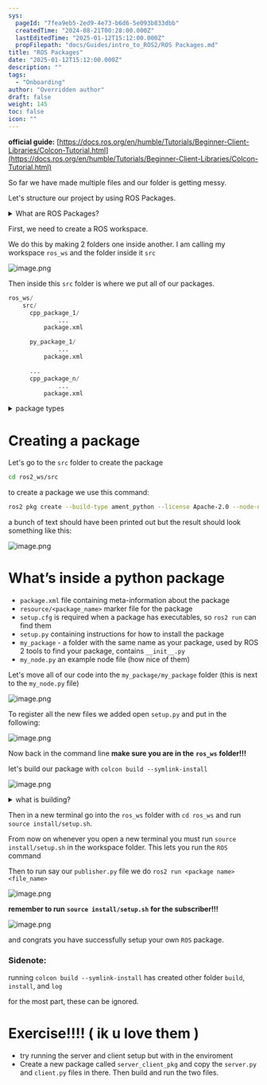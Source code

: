 ```yaml
---
sys:
  pageId: "7fea9eb5-2ed9-4e73-b6d6-5e093b833dbb"
  createdTime: "2024-08-21T00:28:00.000Z"
  lastEditedTime: "2025-01-12T15:12:00.000Z"
  propFilepath: "docs/Guides/intro_to_ROS2/ROS Packages.md"
title: "ROS Packages"
date: "2025-01-12T15:12:00.000Z"
description: ""
tags:
  - "Onboarding"
author: "Overridden author"
draft: false
weight: 145
toc: false
icon: ""
---
```


**official guide:** [https://docs.ros.org/en/humble/Tutorials/Beginner-Client-Libraries/Colcon-Tutorial.html](https://docs.ros.org/en/humble/Tutorials/Beginner-Client-Libraries/Colcon-Tutorial.html)

So far we have made multiple files and our folder is getting messy.

Let's structure our project by using ROS Packages.

<details>

<summary>What are ROS Packages?</summary>

ROS Packages are, as the name implies, packages of code that are highly sharable between ROS developers.

They consist of a folder, `package.xml` file, and source code

```python
      cpp_package_1/
		      ... imagine much code files here ..
          package.xml
```

</details>

First, we need to create a ROS workspace.

We do this by making 2 folders one inside another. I am calling my workspace `ros_ws` and the folder inside it `src`

![image.png](https://prod-files-secure.s3.us-west-2.amazonaws.com/d518164a-d88e-44d1-a4ee-3adb3bd8bce0/70706947-fd18-4537-a67b-e12946812d31/image.png?X-Amz-Algorithm=AWS4-HMAC-SHA256&X-Amz-Content-Sha256=UNSIGNED-PAYLOAD&X-Amz-Credential=ASIAZI2LB466XXN7WNPV%2F20250416%2Fus-west-2%2Fs3%2Faws4_request&X-Amz-Date=20250416T032942Z&X-Amz-Expires=3600&X-Amz-Security-Token=IQoJb3JpZ2luX2VjELP%2F%2F%2F%2F%2F%2F%2F%2F%2F%2FwEaCXVzLXdlc3QtMiJGMEQCIA%2B%2F0W0T%2FRwqj%2F1khOq9k6j3O56FiA%2FEDX7tciLYuFkKAiBmYbtS%2FGk8iFw%2FDWIDRlg3%2Bx6%2BK71ZgEvxZJNSZTgvXir%2FAwg8EAAaDDYzNzQyMzE4MzgwNSIM4o5HOB4hZst%2BBabhKtwDOxcWBzY2D6InG1U2PjRWRK7XFXlKvHLKc63xyzvIcmbofHVb%2Fjy6XL2%2BKpmmLbNIZnFEcIG%2FILZJTqgWY8mpUmdil%2Fr92suM9oH5x7wpkjpQiEh6nMr%2BO3339fXs23ZHPFqWbZpPzPsYd4mfwdGFNKoRDHX4U2UJHS%2Bwl%2BbCqCBO9ZBfd%2BfQldiS46KwCKOnsCrciOPF%2B22whNYvmEh6J3I6hG3jjTaTFtT3BldWGKqCAHrdBfqw6NxurvnVmyEeD0UYNHcE5iKHG9uFZO06MOlZ9XKnJfSssn8PEK8IPyhf6yK8D0c3Tw%2BVeAYnxiCl5EEa4%2B98xVKvk7Bj%2FMKJZJexdu3DbXxHlwVa4ZWdsDAnGKnsyD7MyhcyvL%2Fm%2FTFjhylSbr9roWAWkFw5b5etnr%2FM9kNVcL0AYyUiuANrlUQRjxPSyglIjqr%2BRQhAFiKHOvdw0T6ZQTxB9Ox1aFBNqjbMqiucD2UMD23AmRNGEJrFCwhfVpCBHYugOBE%2B%2B%2FEP%2FoLFLZBWZHzm1mM%2FtMqXxHeThGFZOUEkfT4hdiwP4ThsdsDopS7l5%2Bs8wbYiQP18oGwxYGM0iw%2B7NcD1ThifUWe%2FTaBo2jXqhS0Un%2BVBWpUTyckwNn7%2FOTHjcUgwwrz8vwY6pgGKs%2B7yRQsVNpWUrqbxPb%2BiH9zF3KHSayXxmjYf0j90Nj8c%2BIDpDrpNzyVnc2OSWrENFDh%2BJriViPaxab%2Fj2tRz%2FZjffZCOtdAz9vCaeCprOIqkAXQO0xkQbcefzrpcitwR3auS5vIrtWeebFvXhYqp%2FbDoWc3%2BNbyVv1eybPfDLF7KuN5gKpt6Sv1dIJesfa3f%2FNjRek9gbVLDCDW%2BkQo1fDCa4vHS&X-Amz-Signature=0085d6b7dba70fcffab5e4cb75c8491be22a48a19a54176a90c651323a163195&X-Amz-SignedHeaders=host&x-id=GetObject)

Then inside this `src` folder is where we put all of our packages.

```python
ros_ws/
    src/
      cpp_package_1/
		      ...
          package.xml

      py_package_1/
		      ...
          package.xml

      ...
      cpp_package_n/
		      ...
          package.xml

```

<details>

<summary>package types</summary>

packages can be either `C++` or python.

the intern file structure is different for each but for this guide we will stick to creating python packages

</details>

# Creating a package

Let's go to the `src` folder to create the package

```bash
cd ros2_ws/src
```

to create a package we use this command:

```bash
ros2 pkg create --build-type ament_python --license Apache-2.0 --node-name my_node my_package
```

a bunch of text should have been printed out but the result should look something like this:

![image.png](https://prod-files-secure.s3.us-west-2.amazonaws.com/d518164a-d88e-44d1-a4ee-3adb3bd8bce0/e6cf1e3f-8512-4a3e-b131-079f800bf3e8/image.png?X-Amz-Algorithm=AWS4-HMAC-SHA256&X-Amz-Content-Sha256=UNSIGNED-PAYLOAD&X-Amz-Credential=ASIAZI2LB466XXN7WNPV%2F20250416%2Fus-west-2%2Fs3%2Faws4_request&X-Amz-Date=20250416T032942Z&X-Amz-Expires=3600&X-Amz-Security-Token=IQoJb3JpZ2luX2VjELP%2F%2F%2F%2F%2F%2F%2F%2F%2F%2FwEaCXVzLXdlc3QtMiJGMEQCIA%2B%2F0W0T%2FRwqj%2F1khOq9k6j3O56FiA%2FEDX7tciLYuFkKAiBmYbtS%2FGk8iFw%2FDWIDRlg3%2Bx6%2BK71ZgEvxZJNSZTgvXir%2FAwg8EAAaDDYzNzQyMzE4MzgwNSIM4o5HOB4hZst%2BBabhKtwDOxcWBzY2D6InG1U2PjRWRK7XFXlKvHLKc63xyzvIcmbofHVb%2Fjy6XL2%2BKpmmLbNIZnFEcIG%2FILZJTqgWY8mpUmdil%2Fr92suM9oH5x7wpkjpQiEh6nMr%2BO3339fXs23ZHPFqWbZpPzPsYd4mfwdGFNKoRDHX4U2UJHS%2Bwl%2BbCqCBO9ZBfd%2BfQldiS46KwCKOnsCrciOPF%2B22whNYvmEh6J3I6hG3jjTaTFtT3BldWGKqCAHrdBfqw6NxurvnVmyEeD0UYNHcE5iKHG9uFZO06MOlZ9XKnJfSssn8PEK8IPyhf6yK8D0c3Tw%2BVeAYnxiCl5EEa4%2B98xVKvk7Bj%2FMKJZJexdu3DbXxHlwVa4ZWdsDAnGKnsyD7MyhcyvL%2Fm%2FTFjhylSbr9roWAWkFw5b5etnr%2FM9kNVcL0AYyUiuANrlUQRjxPSyglIjqr%2BRQhAFiKHOvdw0T6ZQTxB9Ox1aFBNqjbMqiucD2UMD23AmRNGEJrFCwhfVpCBHYugOBE%2B%2B%2FEP%2FoLFLZBWZHzm1mM%2FtMqXxHeThGFZOUEkfT4hdiwP4ThsdsDopS7l5%2Bs8wbYiQP18oGwxYGM0iw%2B7NcD1ThifUWe%2FTaBo2jXqhS0Un%2BVBWpUTyckwNn7%2FOTHjcUgwwrz8vwY6pgGKs%2B7yRQsVNpWUrqbxPb%2BiH9zF3KHSayXxmjYf0j90Nj8c%2BIDpDrpNzyVnc2OSWrENFDh%2BJriViPaxab%2Fj2tRz%2FZjffZCOtdAz9vCaeCprOIqkAXQO0xkQbcefzrpcitwR3auS5vIrtWeebFvXhYqp%2FbDoWc3%2BNbyVv1eybPfDLF7KuN5gKpt6Sv1dIJesfa3f%2FNjRek9gbVLDCDW%2BkQo1fDCa4vHS&X-Amz-Signature=9caaeb178d807b4e9f798a4c46ae65bdd830f1da734fdc1ebd4b25719f9979a2&X-Amz-SignedHeaders=host&x-id=GetObject)

# What’s inside a python package

- `package.xml` file containing meta-information about the package
- `resource/<package_name>` marker file for the package
- `setup.cfg` is required when a package has executables, so `ros2 run` can find them
- `setup.py` containing instructions for how to install the package
- `my_package` - a folder with the same name as your package, used by ROS 2 tools to find your package, contains `__init__.py`
- `my_node.py` an example node file (how nice of them)

Let's move all of our code into the `my_package/my_package` folder (this is next to the `my_node.py` file)

![image.png](https://prod-files-secure.s3.us-west-2.amazonaws.com/d518164a-d88e-44d1-a4ee-3adb3bd8bce0/9ce58f11-0da9-4d3e-b86d-506a9685d378/image.png?X-Amz-Algorithm=AWS4-HMAC-SHA256&X-Amz-Content-Sha256=UNSIGNED-PAYLOAD&X-Amz-Credential=ASIAZI2LB466XXN7WNPV%2F20250416%2Fus-west-2%2Fs3%2Faws4_request&X-Amz-Date=20250416T032942Z&X-Amz-Expires=3600&X-Amz-Security-Token=IQoJb3JpZ2luX2VjELP%2F%2F%2F%2F%2F%2F%2F%2F%2F%2FwEaCXVzLXdlc3QtMiJGMEQCIA%2B%2F0W0T%2FRwqj%2F1khOq9k6j3O56FiA%2FEDX7tciLYuFkKAiBmYbtS%2FGk8iFw%2FDWIDRlg3%2Bx6%2BK71ZgEvxZJNSZTgvXir%2FAwg8EAAaDDYzNzQyMzE4MzgwNSIM4o5HOB4hZst%2BBabhKtwDOxcWBzY2D6InG1U2PjRWRK7XFXlKvHLKc63xyzvIcmbofHVb%2Fjy6XL2%2BKpmmLbNIZnFEcIG%2FILZJTqgWY8mpUmdil%2Fr92suM9oH5x7wpkjpQiEh6nMr%2BO3339fXs23ZHPFqWbZpPzPsYd4mfwdGFNKoRDHX4U2UJHS%2Bwl%2BbCqCBO9ZBfd%2BfQldiS46KwCKOnsCrciOPF%2B22whNYvmEh6J3I6hG3jjTaTFtT3BldWGKqCAHrdBfqw6NxurvnVmyEeD0UYNHcE5iKHG9uFZO06MOlZ9XKnJfSssn8PEK8IPyhf6yK8D0c3Tw%2BVeAYnxiCl5EEa4%2B98xVKvk7Bj%2FMKJZJexdu3DbXxHlwVa4ZWdsDAnGKnsyD7MyhcyvL%2Fm%2FTFjhylSbr9roWAWkFw5b5etnr%2FM9kNVcL0AYyUiuANrlUQRjxPSyglIjqr%2BRQhAFiKHOvdw0T6ZQTxB9Ox1aFBNqjbMqiucD2UMD23AmRNGEJrFCwhfVpCBHYugOBE%2B%2B%2FEP%2FoLFLZBWZHzm1mM%2FtMqXxHeThGFZOUEkfT4hdiwP4ThsdsDopS7l5%2Bs8wbYiQP18oGwxYGM0iw%2B7NcD1ThifUWe%2FTaBo2jXqhS0Un%2BVBWpUTyckwNn7%2FOTHjcUgwwrz8vwY6pgGKs%2B7yRQsVNpWUrqbxPb%2BiH9zF3KHSayXxmjYf0j90Nj8c%2BIDpDrpNzyVnc2OSWrENFDh%2BJriViPaxab%2Fj2tRz%2FZjffZCOtdAz9vCaeCprOIqkAXQO0xkQbcefzrpcitwR3auS5vIrtWeebFvXhYqp%2FbDoWc3%2BNbyVv1eybPfDLF7KuN5gKpt6Sv1dIJesfa3f%2FNjRek9gbVLDCDW%2BkQo1fDCa4vHS&X-Amz-Signature=25232ca9654989002118fbd41ac21ec1cc8aaccdaf3a1995e4708df84c1e055c&X-Amz-SignedHeaders=host&x-id=GetObject)

To register all the new files we added open `setup.py` and put in the following:

![image.png](https://prod-files-secure.s3.us-west-2.amazonaws.com/d518164a-d88e-44d1-a4ee-3adb3bd8bce0/1cd7c262-4cae-4496-9d75-c178537d24a2/image.png?X-Amz-Algorithm=AWS4-HMAC-SHA256&X-Amz-Content-Sha256=UNSIGNED-PAYLOAD&X-Amz-Credential=ASIAZI2LB466XXN7WNPV%2F20250416%2Fus-west-2%2Fs3%2Faws4_request&X-Amz-Date=20250416T032942Z&X-Amz-Expires=3600&X-Amz-Security-Token=IQoJb3JpZ2luX2VjELP%2F%2F%2F%2F%2F%2F%2F%2F%2F%2FwEaCXVzLXdlc3QtMiJGMEQCIA%2B%2F0W0T%2FRwqj%2F1khOq9k6j3O56FiA%2FEDX7tciLYuFkKAiBmYbtS%2FGk8iFw%2FDWIDRlg3%2Bx6%2BK71ZgEvxZJNSZTgvXir%2FAwg8EAAaDDYzNzQyMzE4MzgwNSIM4o5HOB4hZst%2BBabhKtwDOxcWBzY2D6InG1U2PjRWRK7XFXlKvHLKc63xyzvIcmbofHVb%2Fjy6XL2%2BKpmmLbNIZnFEcIG%2FILZJTqgWY8mpUmdil%2Fr92suM9oH5x7wpkjpQiEh6nMr%2BO3339fXs23ZHPFqWbZpPzPsYd4mfwdGFNKoRDHX4U2UJHS%2Bwl%2BbCqCBO9ZBfd%2BfQldiS46KwCKOnsCrciOPF%2B22whNYvmEh6J3I6hG3jjTaTFtT3BldWGKqCAHrdBfqw6NxurvnVmyEeD0UYNHcE5iKHG9uFZO06MOlZ9XKnJfSssn8PEK8IPyhf6yK8D0c3Tw%2BVeAYnxiCl5EEa4%2B98xVKvk7Bj%2FMKJZJexdu3DbXxHlwVa4ZWdsDAnGKnsyD7MyhcyvL%2Fm%2FTFjhylSbr9roWAWkFw5b5etnr%2FM9kNVcL0AYyUiuANrlUQRjxPSyglIjqr%2BRQhAFiKHOvdw0T6ZQTxB9Ox1aFBNqjbMqiucD2UMD23AmRNGEJrFCwhfVpCBHYugOBE%2B%2B%2FEP%2FoLFLZBWZHzm1mM%2FtMqXxHeThGFZOUEkfT4hdiwP4ThsdsDopS7l5%2Bs8wbYiQP18oGwxYGM0iw%2B7NcD1ThifUWe%2FTaBo2jXqhS0Un%2BVBWpUTyckwNn7%2FOTHjcUgwwrz8vwY6pgGKs%2B7yRQsVNpWUrqbxPb%2BiH9zF3KHSayXxmjYf0j90Nj8c%2BIDpDrpNzyVnc2OSWrENFDh%2BJriViPaxab%2Fj2tRz%2FZjffZCOtdAz9vCaeCprOIqkAXQO0xkQbcefzrpcitwR3auS5vIrtWeebFvXhYqp%2FbDoWc3%2BNbyVv1eybPfDLF7KuN5gKpt6Sv1dIJesfa3f%2FNjRek9gbVLDCDW%2BkQo1fDCa4vHS&X-Amz-Signature=0029d9e06ad9d338abe6c1cd49c20c71554cdb87fccb57075e36cd9651db98dc&X-Amz-SignedHeaders=host&x-id=GetObject)

Now back in the command line **make sure you are in the** **`ros_ws`** **folder!!!**

let's build our package with `colcon build --symlink-install`

![image.png](https://prod-files-secure.s3.us-west-2.amazonaws.com/d518164a-d88e-44d1-a4ee-3adb3bd8bce0/2f2a0d27-b173-48fd-b189-5f5c0ce65619/image.png?X-Amz-Algorithm=AWS4-HMAC-SHA256&X-Amz-Content-Sha256=UNSIGNED-PAYLOAD&X-Amz-Credential=ASIAZI2LB466XXN7WNPV%2F20250416%2Fus-west-2%2Fs3%2Faws4_request&X-Amz-Date=20250416T032942Z&X-Amz-Expires=3600&X-Amz-Security-Token=IQoJb3JpZ2luX2VjELP%2F%2F%2F%2F%2F%2F%2F%2F%2F%2FwEaCXVzLXdlc3QtMiJGMEQCIA%2B%2F0W0T%2FRwqj%2F1khOq9k6j3O56FiA%2FEDX7tciLYuFkKAiBmYbtS%2FGk8iFw%2FDWIDRlg3%2Bx6%2BK71ZgEvxZJNSZTgvXir%2FAwg8EAAaDDYzNzQyMzE4MzgwNSIM4o5HOB4hZst%2BBabhKtwDOxcWBzY2D6InG1U2PjRWRK7XFXlKvHLKc63xyzvIcmbofHVb%2Fjy6XL2%2BKpmmLbNIZnFEcIG%2FILZJTqgWY8mpUmdil%2Fr92suM9oH5x7wpkjpQiEh6nMr%2BO3339fXs23ZHPFqWbZpPzPsYd4mfwdGFNKoRDHX4U2UJHS%2Bwl%2BbCqCBO9ZBfd%2BfQldiS46KwCKOnsCrciOPF%2B22whNYvmEh6J3I6hG3jjTaTFtT3BldWGKqCAHrdBfqw6NxurvnVmyEeD0UYNHcE5iKHG9uFZO06MOlZ9XKnJfSssn8PEK8IPyhf6yK8D0c3Tw%2BVeAYnxiCl5EEa4%2B98xVKvk7Bj%2FMKJZJexdu3DbXxHlwVa4ZWdsDAnGKnsyD7MyhcyvL%2Fm%2FTFjhylSbr9roWAWkFw5b5etnr%2FM9kNVcL0AYyUiuANrlUQRjxPSyglIjqr%2BRQhAFiKHOvdw0T6ZQTxB9Ox1aFBNqjbMqiucD2UMD23AmRNGEJrFCwhfVpCBHYugOBE%2B%2B%2FEP%2FoLFLZBWZHzm1mM%2FtMqXxHeThGFZOUEkfT4hdiwP4ThsdsDopS7l5%2Bs8wbYiQP18oGwxYGM0iw%2B7NcD1ThifUWe%2FTaBo2jXqhS0Un%2BVBWpUTyckwNn7%2FOTHjcUgwwrz8vwY6pgGKs%2B7yRQsVNpWUrqbxPb%2BiH9zF3KHSayXxmjYf0j90Nj8c%2BIDpDrpNzyVnc2OSWrENFDh%2BJriViPaxab%2Fj2tRz%2FZjffZCOtdAz9vCaeCprOIqkAXQO0xkQbcefzrpcitwR3auS5vIrtWeebFvXhYqp%2FbDoWc3%2BNbyVv1eybPfDLF7KuN5gKpt6Sv1dIJesfa3f%2FNjRek9gbVLDCDW%2BkQo1fDCa4vHS&X-Amz-Signature=1ff3c2f6734e3e50c7350643658d6176b67d2525d81c9ff6ccda8db5e16843f9&X-Amz-SignedHeaders=host&x-id=GetObject)

<details>

<summary>what is building?</summary>

if you are a CS major at Rose-Hulman you will learn the answer to this in CSSE132

but TLDR; is it combines all the code files into one program that can be run easily 

</details>

Then in a new terminal go into the `ros_ws` folder with `cd ros_ws` and run `source install/setup.sh`. 

From now on whenever you open a new terminal you must run `source install/setup.sh` in the workspace folder. This lets you run the `ROS` command

Then to run say our `publisher.py` file we do `ros2 run <package name> <file_name>`

![image.png](https://prod-files-secure.s3.us-west-2.amazonaws.com/d518164a-d88e-44d1-a4ee-3adb3bd8bce0/4f4b1219-3a44-4632-aa0a-ce3471699f59/image.png?X-Amz-Algorithm=AWS4-HMAC-SHA256&X-Amz-Content-Sha256=UNSIGNED-PAYLOAD&X-Amz-Credential=ASIAZI2LB466XXN7WNPV%2F20250416%2Fus-west-2%2Fs3%2Faws4_request&X-Amz-Date=20250416T032942Z&X-Amz-Expires=3600&X-Amz-Security-Token=IQoJb3JpZ2luX2VjELP%2F%2F%2F%2F%2F%2F%2F%2F%2F%2FwEaCXVzLXdlc3QtMiJGMEQCIA%2B%2F0W0T%2FRwqj%2F1khOq9k6j3O56FiA%2FEDX7tciLYuFkKAiBmYbtS%2FGk8iFw%2FDWIDRlg3%2Bx6%2BK71ZgEvxZJNSZTgvXir%2FAwg8EAAaDDYzNzQyMzE4MzgwNSIM4o5HOB4hZst%2BBabhKtwDOxcWBzY2D6InG1U2PjRWRK7XFXlKvHLKc63xyzvIcmbofHVb%2Fjy6XL2%2BKpmmLbNIZnFEcIG%2FILZJTqgWY8mpUmdil%2Fr92suM9oH5x7wpkjpQiEh6nMr%2BO3339fXs23ZHPFqWbZpPzPsYd4mfwdGFNKoRDHX4U2UJHS%2Bwl%2BbCqCBO9ZBfd%2BfQldiS46KwCKOnsCrciOPF%2B22whNYvmEh6J3I6hG3jjTaTFtT3BldWGKqCAHrdBfqw6NxurvnVmyEeD0UYNHcE5iKHG9uFZO06MOlZ9XKnJfSssn8PEK8IPyhf6yK8D0c3Tw%2BVeAYnxiCl5EEa4%2B98xVKvk7Bj%2FMKJZJexdu3DbXxHlwVa4ZWdsDAnGKnsyD7MyhcyvL%2Fm%2FTFjhylSbr9roWAWkFw5b5etnr%2FM9kNVcL0AYyUiuANrlUQRjxPSyglIjqr%2BRQhAFiKHOvdw0T6ZQTxB9Ox1aFBNqjbMqiucD2UMD23AmRNGEJrFCwhfVpCBHYugOBE%2B%2B%2FEP%2FoLFLZBWZHzm1mM%2FtMqXxHeThGFZOUEkfT4hdiwP4ThsdsDopS7l5%2Bs8wbYiQP18oGwxYGM0iw%2B7NcD1ThifUWe%2FTaBo2jXqhS0Un%2BVBWpUTyckwNn7%2FOTHjcUgwwrz8vwY6pgGKs%2B7yRQsVNpWUrqbxPb%2BiH9zF3KHSayXxmjYf0j90Nj8c%2BIDpDrpNzyVnc2OSWrENFDh%2BJriViPaxab%2Fj2tRz%2FZjffZCOtdAz9vCaeCprOIqkAXQO0xkQbcefzrpcitwR3auS5vIrtWeebFvXhYqp%2FbDoWc3%2BNbyVv1eybPfDLF7KuN5gKpt6Sv1dIJesfa3f%2FNjRek9gbVLDCDW%2BkQo1fDCa4vHS&X-Amz-Signature=281279879b913615f42de8fffaf6ce82fe45a6119fa34a0edf104acd1b308373&X-Amz-SignedHeaders=host&x-id=GetObject)

**remember to run** **`source install/setup.sh`** **for the subscriber!!!**

![image.png](https://prod-files-secure.s3.us-west-2.amazonaws.com/d518164a-d88e-44d1-a4ee-3adb3bd8bce0/02121119-dad4-49ec-8356-c956108b4243/image.png?X-Amz-Algorithm=AWS4-HMAC-SHA256&X-Amz-Content-Sha256=UNSIGNED-PAYLOAD&X-Amz-Credential=ASIAZI2LB466XXN7WNPV%2F20250416%2Fus-west-2%2Fs3%2Faws4_request&X-Amz-Date=20250416T032942Z&X-Amz-Expires=3600&X-Amz-Security-Token=IQoJb3JpZ2luX2VjELP%2F%2F%2F%2F%2F%2F%2F%2F%2F%2FwEaCXVzLXdlc3QtMiJGMEQCIA%2B%2F0W0T%2FRwqj%2F1khOq9k6j3O56FiA%2FEDX7tciLYuFkKAiBmYbtS%2FGk8iFw%2FDWIDRlg3%2Bx6%2BK71ZgEvxZJNSZTgvXir%2FAwg8EAAaDDYzNzQyMzE4MzgwNSIM4o5HOB4hZst%2BBabhKtwDOxcWBzY2D6InG1U2PjRWRK7XFXlKvHLKc63xyzvIcmbofHVb%2Fjy6XL2%2BKpmmLbNIZnFEcIG%2FILZJTqgWY8mpUmdil%2Fr92suM9oH5x7wpkjpQiEh6nMr%2BO3339fXs23ZHPFqWbZpPzPsYd4mfwdGFNKoRDHX4U2UJHS%2Bwl%2BbCqCBO9ZBfd%2BfQldiS46KwCKOnsCrciOPF%2B22whNYvmEh6J3I6hG3jjTaTFtT3BldWGKqCAHrdBfqw6NxurvnVmyEeD0UYNHcE5iKHG9uFZO06MOlZ9XKnJfSssn8PEK8IPyhf6yK8D0c3Tw%2BVeAYnxiCl5EEa4%2B98xVKvk7Bj%2FMKJZJexdu3DbXxHlwVa4ZWdsDAnGKnsyD7MyhcyvL%2Fm%2FTFjhylSbr9roWAWkFw5b5etnr%2FM9kNVcL0AYyUiuANrlUQRjxPSyglIjqr%2BRQhAFiKHOvdw0T6ZQTxB9Ox1aFBNqjbMqiucD2UMD23AmRNGEJrFCwhfVpCBHYugOBE%2B%2B%2FEP%2FoLFLZBWZHzm1mM%2FtMqXxHeThGFZOUEkfT4hdiwP4ThsdsDopS7l5%2Bs8wbYiQP18oGwxYGM0iw%2B7NcD1ThifUWe%2FTaBo2jXqhS0Un%2BVBWpUTyckwNn7%2FOTHjcUgwwrz8vwY6pgGKs%2B7yRQsVNpWUrqbxPb%2BiH9zF3KHSayXxmjYf0j90Nj8c%2BIDpDrpNzyVnc2OSWrENFDh%2BJriViPaxab%2Fj2tRz%2FZjffZCOtdAz9vCaeCprOIqkAXQO0xkQbcefzrpcitwR3auS5vIrtWeebFvXhYqp%2FbDoWc3%2BNbyVv1eybPfDLF7KuN5gKpt6Sv1dIJesfa3f%2FNjRek9gbVLDCDW%2BkQo1fDCa4vHS&X-Amz-Signature=2daf20ee0bf85fd6477c227deed68c176c243c549e60dd51d3243f473a2982b0&X-Amz-SignedHeaders=host&x-id=GetObject)

and congrats you have successfully setup your own `ROS` package.

### Sidenote:

running `colcon build --symlink-install` has created other folder `build`, `install`, and `log`

for the most part, these can be ignored.

# Exercise!!!! ( ik u love them )

- try running the server and client setup but with in the enviroment
- Create a new package called `server_client_pkg` and copy the `server.py` and `client.py` files in there. Then build and run the two files.
